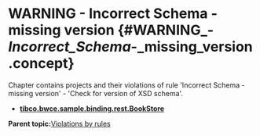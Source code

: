 # WARNING - Incorrect Schema - missing version {#WARNING_-_Incorrect_Schema_-_missing_version .concept}

Chapter contains projects and their violations of rule 'Incorrect Schema - missing version' - 'Check for version of XSD schema'.

-   **[tibco.bwce.sample.binding.rest.BookStore](../../qa/rules/Incorrect_Schema_-_missing_version/violation1.md)**  


**Parent topic:**[Violations by rules](../../qa/common/violationsByRules.md)

